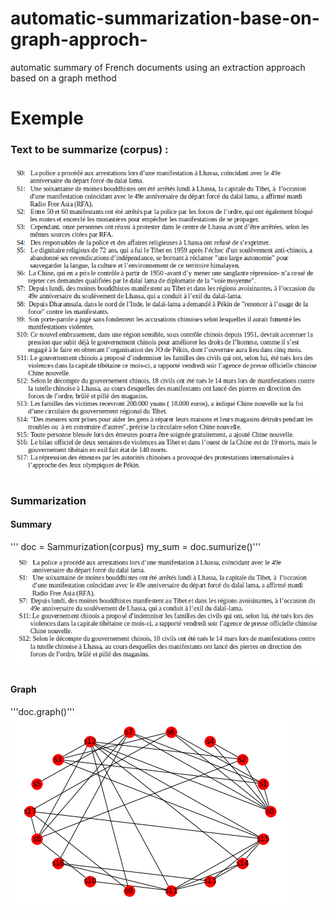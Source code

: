 # automatic-summarization-base-on-graph-approch-
automatic summary of French documents using an extraction approach based on a graph method
# Exemple
### Text to be summarize (corpus) :
![alt](tex.png)
### Summarization
#### Summary
''' doc    = Sammurization(corpus) 
  my_sum = doc.sumurize()'''
 ![alt](s.png)
 #### Graph
 '''doc.graph()'''
 ![alt](g.png)
